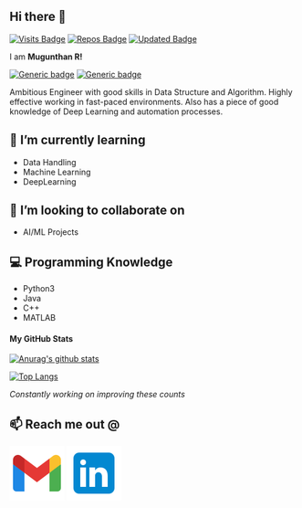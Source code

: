 ## Hi there 👋
[![Visits Badge](https://badges.pufler.dev/visits/mugunthanramesh/mugunthanramesh)](https://badges.pufler.dev)
[![Repos Badge](https://badges.pufler.dev/repos/mugunthanramesh)](https://badges.pufler.dev)
[![Updated Badge](https://badges.pufler.dev/updated/mugunthanramesh/mugunthanramesh)](https://badges.pufler.dev)

I am **Mugunthan R!**

[![Generic badge](https://img.shields.io/badge/Present-ZohoCorporation-green.svg)](https://shields.io/)
[![Generic badge](https://img.shields.io/badge/Past-Amazon-red.svg)](https://shields.io/)

Ambitious Engineer with good skills in Data Structure and Algorithm. Highly effective working in fast-paced environments. Also has a piece of good knowledge of Deep Learning and automation processes.

## 🌱 I’m currently learning 
- Data Handling
- Machine Learning
- DeepLearning

## 👯 I’m looking to collaborate on
- AI/ML Projects

## 💻 Programming Knowledge

- Python3
- Java
- C++
- MATLAB

#### My GitHub Stats

[![Anurag's github stats](https://github-readme-stats.vercel.app/api?username=mugunthanramesh&show_icons=true&hide_title=true)](https://github.com/anuraghazra/github-readme-stats)

[![Top Langs](https://github-readme-stats.vercel.app/api/top-langs/?username=mugunthanramesh&layout=compact)](https://github.com/anuraghazra/github-readme-stats)

*Constantly working on improving these counts*

## 📫 Reach me out @

[![Gmail](icons8-gmail(1).svg)](mailto:mugunthanramesh6@gmail.com)
[![Linkedin](icons8-linkedin.svg)](https://www.linkedin.com/in/mugunthan-ramesh/)

<!--
**mugunthanramesh/mugunthanramesh** is a ✨ _special_ ✨ repository because its `README.md` (this file) appears on your GitHub profile.

Here are some ideas to get you started:

- 🔭 I’m currently working on ...
- 🌱 I’m currently learning ...
- 👯 I’m looking to collaborate on ...
- 🤔 I’m looking for help with ...
- 💬 Ask me about ...
- 
- 😄 Pronouns: ...
- ⚡ Fun fact: ...
-->
